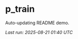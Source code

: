 # p_train

Auto-updating README demo.

<!--START_SECTION:status-->
_Last run: 2025-08-21 01:40 UTC_
<!--END_SECTION:status-->






























